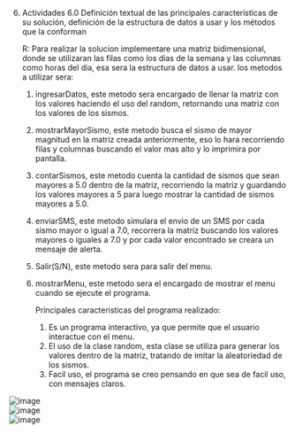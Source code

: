6. Actividades
6.0 Definición textual de las principales características de su solución, definición de la estructura de datos a usar y los métodos que la conforman
   
    R: Para realizar la solucion implementare una matriz bidimensional, donde se utilizaran las filas como los dias de la semana y las columnas como horas del dia, esa sera la estructura de datos a usar.
   los metodos a utilizar sera:
   1. ingresarDatos, este metodo sera encargado de llenar la matriz con los valores haciendo el uso del random, retornando una matriz con los valores de los sismos.
   2. mostrarMayorSismo, este metodo busca el sismo de mayor magnitud en la matriz creada anteriormente, eso lo hara recorriendo filas y columnas buscando el valor mas alto y lo imprimira por pantalla.
   3. contarSismos, este metodo cuenta la cantidad de sismos que sean mayores a 5.0 dentro de la matriz, recorriendo la matriz y guardando los valores mayores a 5 para luego mostrar la cantidad de sismos mayores a 5.0.
   4. enviarSMS, este metodo simulara el envio de un SMS por cada sismo mayor o igual a 7.0, recorrera la matriz buscando los valores mayores o iguales a 7.0 y por cada valor encontrado se creara un mensaje de alerta.
   5. Salir(S/N), este metodo sera para salir del menu.
   6. mostrarMenu, este metodo sera el encargado de mostrar el menu cuando se ejecute el programa.
      
      Principales caracteristicas del programa realizado:
      1.  Es un programa interactivo, ya que permite que el usuario interactue con el menu.
      2.  El uso de la clase random, esta clase se utiliza para generar los valores dentro de la matriz, tratando de imitar la aleatoriedad de los sismos.
      3.  Facil uso, el programa se creo pensando en que sea de facil uso, con mensajes claros.

  ![image](https://github.com/GatoMiau03/Taller01sismos/assets/142507343/f2c2ff90-bc55-4f1d-b2ea-859bad104a6a)  
  ![image](https://github.com/GatoMiau03/Taller01sismos/assets/142507343/80454c4e-ac74-4248-878f-e5cd8b907022)  
  ![image](https://github.com/GatoMiau03/Taller01sismos/assets/142507343/70d539e0-1a34-4069-9dfb-cc8edb6844db)



